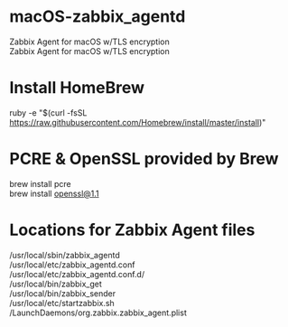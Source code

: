 # macOS-zabbix_agentd
Zabbix Agent for macOS w/TLS encryption<br>
Zabbix Agent for macOS w/TLS encryption

# Install HomeBrew
ruby -e "$(curl -fsSL https://raw.githubusercontent.com/Homebrew/install/master/install)"

# PCRE & OpenSSL provided by Brew
brew install pcre<br>
brew install openssl@1.1

# Locations for Zabbix Agent files
/usr/local/sbin/zabbix_agentd<br>
/usr/local/etc/zabbix_agentd.conf<br>
/usr/local/etc/zabbix_agentd.conf.d/<br>
/usr/local/bin/zabbix_get<br>
/usr/local/bin/zabbix_sender<br>
/usr/local/etc/startzabbix.sh<br>
/LaunchDaemons/org.zabbix.zabbix_agent.plist
